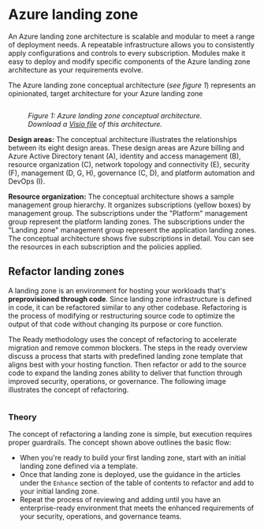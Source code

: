 # Azure landing zone

An Azure landing zone architecture is scalable and modular to meet a range of deployment needs. A repeatable infrastructure allows you to consistently apply configurations and controls to every subscription. Modules make it easy to deploy and modify specific components of the Azure landing zone architecture as your requirements evolve.

The Azure landing zone conceptual architecture (_see figure 1_) represents an opinionated, target architecture for your Azure landing zone

<figure><img src="https://learn.microsoft.com/en-gb/azure/cloud-adoption-framework/ready/enterprise-scale/media/ns-arch-cust-expanded.svg" alt=""><figcaption><p><em>Figure 1: Azure landing zone conceptual architecture. Download a</em> <a href="https://raw.githubusercontent.com/microsoft/CloudAdoptionFramework/master/ready/enterprise-scale-architecture.vsdx"><em>Visio file</em></a> <em>of this architecture.</em></p></figcaption></figure>

**Design areas:** The conceptual architecture illustrates the relationships between its eight design areas. These design areas are Azure billing and Azure Active Directory tenant (A), identity and access management (B), resource organization (C), network topology and connectivity (E), security (F), management (D, G, H), governance (C, D), and platform automation and DevOps (I).&#x20;

**Resource organization:** The conceptual architecture shows a sample management group hierarchy. It organizes subscriptions (yellow boxes) by management group. The subscriptions under the "Platform" management group represent the platform landing zones. The subscriptions under the "Landing zone" management group represent the application landing zones. The conceptual architecture shows five subscriptions in detail. You can see the resources in each subscription and the policies applied.

## Refactor landing zones <a href="#refactor-landing-zones" id="refactor-landing-zones"></a>

A landing zone is an environment for hosting your workloads that's **preprovisioned through code**. Since landing zone infrastructure is defined in code, it can be refactored similar to any other codebase. Refactoring is the process of modifying or restructuring source code to optimize the output of that code without changing its purpose or core function.

The Ready methodology uses the concept of refactoring to accelerate migration and remove common blockers. The steps in the ready overview discuss a process that starts with predefined landing zone template that aligns best with your hosting function. Then refactor or add to the source code to expand the landing zones ability to deliver that function through improved security, operations, or governance. The following image illustrates the concept of refactoring.

<figure><img src="https://learn.microsoft.com/en-gb/azure/cloud-adoption-framework/_images/ready/refactor.png" alt=""><figcaption></figcaption></figure>

### Theory <a href="#theory" id="theory"></a>

The concept of refactoring a landing zone is simple, but execution requires proper guardrails. The concept shown above outlines the basic flow:

* When you're ready to build your first landing zone, start with an initial landing zone defined via a template.
* Once that landing zone is deployed, use the guidance in the articles under the `Enhance` section of the table of contents to refactor and add to your initial landing zone.
* Repeat the process of reviewing and adding until you have an enterprise-ready environment that meets the enhanced requirements of your security, operations, and governance teams.
